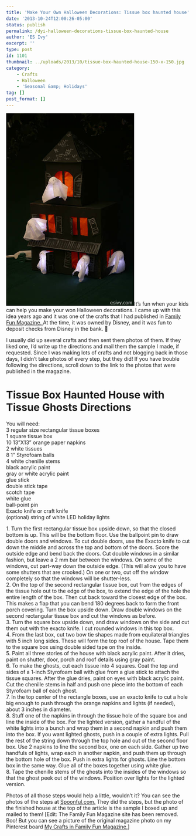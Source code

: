 ```yaml
---
title: 'Make Your Own Halloween Decorations: Tissue box haunted house'
date: '2013-10-24T12:00:26-05:00'
status: publish
permalink: /dyi-halloween-decorations-tissue-box-haunted-house
author: 'ES Ivy'
excerpt: ''
type: post
id: 1101
thumbnail: ../uploads/2013/10/tissue-box-haunted-house-150-x-150.jpg
category:
    - Crafts
    - Halloween
    - 'Seasonal &amp; Holidays'
tag: []
post_format: []
---
```

![tissue box haunted house](../uploads/2013/10/tissue-box-haunted-house-350-x-525.jpg)It’s fun when your kids can help you make your won Halloween decorations. I came up with this idea years ago and it was one of the crafts that I had published in [Family Fun Magazine. ](http://www.parents.com/familyfun-magazine/) At the time, it was owned by Disney, and it was fun to deposit checks from Disney in the bank. 🙂

I usually did up several crafts and then sent them photos of them. If they liked one, I’d write up the directions and mail them the sample I made, if requested. Since I was making lots of crafts and not blogging back in those days, I didn’t take photos of every step, but they did! If you have trouble following the directions, scroll down to the link to the photos that were published in the magazine.

Tissue Box Haunted House with Tissue Ghosts Directions
======================================================

You will need:  
3 regular size rectangular tissue boxes  
1 square tissue box  
10 13”X13” orange paper napkins  
2 white tissues  
8 1” Styrofoam balls  
4 white chenille stems  
black acrylic paint  
gray or white acrylic paint  
glue stick  
double stick tape  
scotch tape  
white glue  
ball-point pin  
Exacto knife or craft knife  
(optional) string of white LED holiday lights

1\. Turn the first rectangular tissue box upside down, so that the closed bottom is up. This will be the bottom floor. Use the ballpoint pin to draw double doors and windows. To cut double doors, use the Exacto knife to cut down the middle and across the top and bottom of the doors. Score the outside edge and bend back the doors. Cut double windows in a similar fashion, but leave a 2 mm bar between the windows. On some of the windows, cut part-way down the outside edge. (This will allow you to have some shutters that are crooked.) On one or two, cut off the window completely so that the windows will be shutter-less.  
2\. On the top of the second rectangular tissue box, cut from the edges of the tissue hole out to the edge of the box, to extend the edge of the hole the entire length of the box. Then cut back toward the closest edge of the box. This makes a flap that you can bend 180 degrees back to form the front porch covering. Turn the box upside down. Draw double windows on the second rectangular tissue box and cut the windows as before.  
3\. Turn the square box upside down, and draw windows on the side and cut them out with the exacto knife. I cut rounded windows in this top box.  
4\. From the last box, cut two bow tie shapes made from equilateral triangles with 5 inch long sides. These will form the top roof of the house. Tape them to the square box using double sided tape on the inside.  
5\. Paint all three stories of the house with black acrylic paint. After it dries, paint on shutter, door, porch and roof details using gray paint.  
6\. To make the ghosts, cut each tissue into 4 squares. Coat the top and sides of a 1-inch Styrofoam ball with glue from a glue stick to attach the tissue squares. After the glue dries, paint on eyes with black acrylic paint. Cut the chenille stems in half and push one piece into the bottom of each Styrofoam ball of each ghost.  
7\. In the top center of the rectangle boxes, use an exacto knife to cut a hole big enough to push through the orange napkins and lights (if needed), about 3 inches in diameter.  
8\. Stuff one of the napkins in through the tissue hole of the square box and line the inside of the box. For the lighted version, gather a handful of the white lights into a bunch and wrap them in a second napkin and push them into the box. If you want lighted ghosts, push in a couple of extra lights. Pull the rest of the string down through the top hole and out of the second floor box. Use 2 napkins to line the second box, one on each side. Gather up two handfuls of lights, wrap each in another napkin, and push them up through the bottom hole of the box. Push in extra lights for ghosts. Line the bottom box in the same way. Glue all of the boxes together using white glue.  
8\. Tape the chenille stems of the ghosts into the insides of the windows so that the ghost peek out of the windows. Position over lights for the lighted version.

Photos of all those steps would help a little, wouldn’t it? You can see the photos of the steps at [Spoonful.com.](http://spoonful.com/crafts/tabletop-haunt) They did the steps, but the photo of the finished house at the top of the article is the sample I boxed up and mailed to them! \[Edit: The Family Fun Magazine site has been removed. Boo! But you can see a picture of the original magazine photo on my Pinterest board [My Crafts in Family Fun Magazine.](http://www.pinterest.com/pin/473863192013733136/)\]